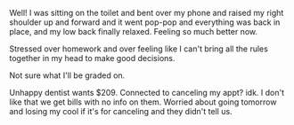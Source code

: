Well! I was sitting on the toilet and bent over my phone and raised my right shoulder up and forward and it went pop-pop and everything was back in place, and my low back finally relaxed. Feeling so much better now. 

Stressed over homework and over feeling like I can't bring all the rules together in my head to make good decisions. 

Not sure what I'll be graded on. 

Unhappy dentist wants $209. Connected to canceling my appt? idk. I don't like that we get bills with no info on them. Worried about going tomorrow and losing my cool if it's for canceling and they didn't tell us. 

